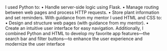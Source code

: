 
I used Python to:
  •	Handle server-side logic using Flask.
  •	Manage routing between web pages and process HTTP requests.
  •	Store plant information and set reminders.
With guidance from my mentor I used HTML and CSS to:
  •	Design and structure web pages (with guidance from my mentor).
  •	Create an intuitive user interface for easy navigation.
Additionally, I combined Python and HTML to develop my favorite app features—the search bar and filter buttons—to enhance the user experience and modernize the user interface

